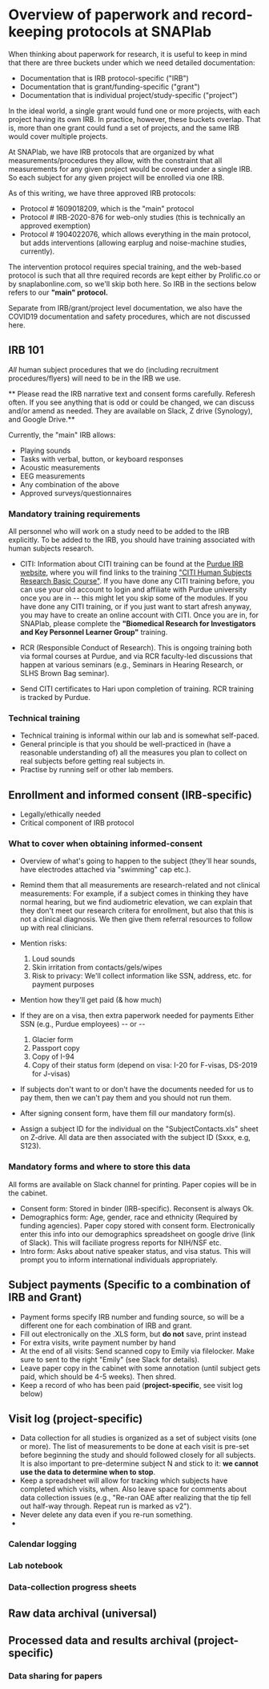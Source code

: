 # Overview of paperwork and record-keeping protocols at SNAPlab

When thinking about paperwork for research, it is useful to keep in mind
that there are three buckets under which we need detailed documentation:

- Documentation that is IRB protocol-specific ("IRB")
- Documentation that is grant/funding-specific ("grant")
- Documentation that is individual project/study-specific ("project")

In the ideal world, a single grant would fund one or more projects,
with each project having its own IRB.
In practice, however, these buckets overlap.
That is, more than one grant could fund a set of projects, and
the same IRB would cover multiple projects.

At SNAPlab, we have IRB protocols that are organized by
what measurements/procedures they allow,
with the constraint that all measurements for any given project would
be covered under a single IRB.
So each subject for any given project will be enrolled via one IRB.

As of this writing, we have three approved IRB protocols:

- Protocol # 1609018209, which is the "main" protocol
- Protocol # IRB-2020-876 for web-only studies (this is technically an approved exemption)
- Protocol # 1904022076, which allows everything in the main protocol, but adds interventions (allowing earplug and noise-machine studies, currently).


The intervention protocol requires special training,
and the web-based protocol is such that all thre required records are kept
either by Prolific.co or by snaplabonline.com, so we'll skip both here.
So IRB in the sections below refers to our **"main" protocol.**

Separate from IRB/grant/project level documentation,
we also have the COVID19 documentation and safety procedures,
which are not discussed here.

## IRB 101

*All* human subject procedures that we do (including recruitment procedures/flyers)
will need to be in the IRB we use. 

** Please read the IRB narrative text and consent forms carefully.
Referesh often. If you see anything that is odd or could be changed, we can discuss
and/or amend as needed. They are available on Slack, Z drive (Synology), and Google Drive.**

Currently, the "main" IRB allows:
- Playing sounds
- Tasks with verbal, button, or keyboard responses
- Acoustic measurements
- EEG measurements
- Any combination of the above
- Approved surveys/questionnaires

### Mandatory training requirements

All personnel who will work on a study need to be added to the IRB explicitly.
To be added to the IRB, you should have training associated with human subjects research.

- CITI: Information about CITI training can be found at the [Purdue IRB website](https://www.irb.purdue.edu/training/),
where you will find links to the training ["CITI Human Subjects Research Basic Course"](https://www.citiprogram.org/). 
If you have done any CITI training before, you can use your old account to login and affiliate with Purdue university once you are in -- this might let you skip some of the modules.
If you have done any CITI training, or if you just want to start afresh anyway,
you may have to create an online account with CITI.
Once you are in, for SNAPlab, please complete the **"Biomedical Research for Investigators and Key Personnel Learner Group"** training.

- RCR (Responsible Conduct of Research). This is ongoing training both via formal courses at Purdue, and via RCR faculty-led discussions that happen at various seminars (e.g., Seminars in Hearing Research, or SLHS Brown Bag seminar).

- Send CITI certificates to Hari upon completion of training. RCR training is tracked by Purdue.


### Technical training

- Technical training is informal within our lab and is somewhat self-paced.
- General principle is that you should be well-practiced in (have a reasonable understanding of)
all the measures you plan to collect on real subjects
before getting real subjects in.
- Practise by running self or other lab members.


## Enrollment and informed consent (IRB-specific)

- Legally/ethically needed
- Critical component of IRB protocol

### What to cover when obtaining informed-consent

- Overview of what's going to happen to the subject
(they'll hear sounds, have electrodes attached via "swimming" cap etc.).
- Remind them that all measurements are research-related and not clinical measurements:
For example, if a subject comes in thinking they have normal hearing, but we find
audiometric elevation, we  can explain that they don't meet our research critera for enrollment,
but also that this is not a clinical diagnosis. We then give them referral resources to follow up with
real clinicians.
- Mention risks:
	1. Loud sounds
	2. Skin irritation from contacts/gels/wipes
	3. Risk to privacy: We'll collect information like SSN, address, etc. for payment purposes
- Mention how they'll get paid (& how much)
- If they are on a visa, then extra paperwork needed for payments
	Either SSN (e.g., Purdue employees) -- or -- 
	1. Glacier form
	2. Passport copy
	3. Copy of I-94
	4. Copy of their status form (depend on visa: I-20 for F-visas, DS-2019 for J-visas)

- If subjects don't want to or don't have the documents needed for us to pay them,
then we can't pay them and you should not run them.
- After signing consent form, have them fill our mandatory form(s).
- Assign a subject ID for the individual on the "SubjectContacts.xls" sheet on Z-drive.
All data are then associated with the subject ID (Sxxx, e.g, S123).

### Mandatory forms and where to store this data

All forms are available on Slack channel for printing. Paper copies will be in the cabinet.

- Consent form: Stored in binder (IRB-specific). Reconsent is always Ok.
- Demographics form: Age, gender, race and ethnicity (Required by funding agencies).
Paper copy stored with consent form. Electronically enter this info into our
demographics spreadsheet on google drive (link of Slack).
This will faciliate progress reports for NIH/NSF etc.
- Intro form: Asks about native speaker status, and visa status. This will prompt you
to inform international individuals appropriately.



## Subject payments (Specific to a combination of IRB and Grant)

- Payment forms specify IRB number and funding source, so will be a different one for each combination of
IRB and grant.
- Fill out electronically on the .XLS form, but **do not** save, print instead
- For extra visits, write payment number by hand
- At the end of all visits: Send scanned copy to Emily  via filelocker.
Make sure to sent to the right "Emily" (see Slack for details).
- Leave paper copy in the cabinet with some annotation (until subject gets paid, which should be 4-5 weeks). Then shred.
- Keep a record of who has been paid (**project-specific**, see visit log below)

## Visit log (project-specific)

- Data collection for all studies is organized as a set of subject visits (one or more).
The list of measurements to be done at each visit is pre-set before beginning the study and should followed closely for all subjects. It is also important to pre-determine subject N and stick to it: **we cannot use the data to determine when to stop**.
- Keep a spreadsheet will allow for tracking which subjects have completed which visits, when. Also leave space for comments about data collection issues (e.g., "Re-ran OAE after realizing that the tip fell out half-way through. Repeat run is marked as v2").
- Never delete any data even if you re-run something.
- 

### Calendar logging

### Lab notebook

### Data-collection progress sheets



## Raw data archival (universal)

## Processed data and results archival (project-specific)

### Data sharing for papers

